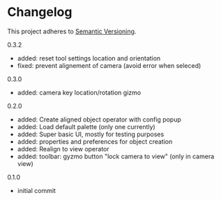 # Changelog

This project adheres to [Semantic Versioning](https://semver.org/spec/v2.0.0.html).

0.3.2

- added: reset tool settings location and orientation
- fixed: prevent alignement of camera (avoid error when seleced)


0.3.0

- added: camera key location/rotation gizmo

0.2.0

- added: Create aligned object operator with config popup
- added: Load default palette (only one currently)
- added: Super basic UI, mostly for testing purposes
- added: properties and preferences for object creation
- added: Realign to view operator
- added: toolbar: gyzmo button "lock camera to view" (only in camera view)

0.1.0

- initial commit


<!--
Added: for new features.
Changed: for changes in existing functionality.
Deprecated: for soon-to-be removed features.
Removed: for now removed features.
Fixed: for any bug fixes.
Security: in case of vulnerabilities.
-->